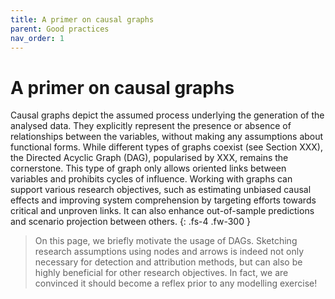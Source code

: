 ```yaml
---
title: A primer on causal graphs
parent: Good practices
nav_order: 1
---
```


# A primer on causal graphs

Causal graphs depict the assumed process underlying the generation of the analysed data. They explicitly represent the presence or absence of relationships between the variables, without making any assumptions about functional forms. While different types of graphs coexist (see Section XXX), the Directed Acyclic Graph (DAG), popularised by XXX, remains the cornerstone. This type of graph only allows oriented links between variables and prohibits cycles of influence. Working with graphs can support various research objectives, such as estimating unbiased causal effects and improving system comprehension by targeting efforts towards critical and unproven links. It can also enhance out-of-sample predictions and scenario projection between others.
{: .fs-4 .fw-300 }

> On this page, we briefly motivate the usage of DAGs. Sketching research assumptions using nodes and arrows is indeed not only necessary for detection and attribution methods, but can also be highly beneficial for other research objectives. In fact, we are convinced it should become a reflex prior to any modelling exercise!


<!-- ## When should we draw DAGs?

{: .note-title }
> TL;DR
>
> **Always**, i.e. before any modelling exercise.


%% Classically, for effect estimation & discovery
    %% Adjustment & bette pred.
    
    %% But beneficial to others


%% Expliciting assumptions
    %% Better communication, justification, increased confidence in results & reproducibility

    %% Enables discussion and challenges of assumptions, iterative science


%%% Note: Each task classically fine on its own, difficulty: doing everything at once
%%% Now: connections between both:  hard but active research areas

## The origin story: graphs & causal paradigms

%% SCM & PO: The workhorses of causal inference

%% Other paradigms

%% Graph types


## Triplet structures for adjustement

%% Base triplets

 Mermaid for each
 -->



